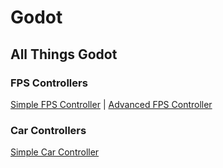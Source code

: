 # Godot
## All Things Godot

### FPS Controllers
[Simple FPS Controller](https://github.com/EatSleepCode-Repeat/Godot/blob/master/simpleFpsController.gdc) | 
[Advanced FPS Controller](https://github.com/EatSleepCode-Repeat/Godot/blob/master/fpsController.gdc)

### Car Controllers
[Simple Car Controller](https://github.com/EatSleepCode-Repeat/Godot/blob/master/fpsController.gdc)
